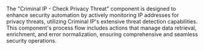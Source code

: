 The "Criminal IP - Check Privacy Threat" component is designed to enhance security automation by actively monitoring IP addresses for privacy threats, utilizing Criminal IP's extensive threat detection capabilities. This component's process flow includes actions that manage data retrieval, enrichment, and error normalization, ensuring comprehensive and seamless security operations.
